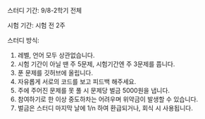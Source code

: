 스터디 기간: 
9/8-2학기 전체

시험 기간: 
시험 전 2주



스터디 방식:
1. 레벨, 언어 모두 상관없습니다.
2. 시험 기간이 아닐 땐 주 5문제, 시험기간엔 주 3문제를 풉니다.
3. 푼 문제를 깃허브에 올립니다.
4. 자유롭게 서로의 코드를 보고 피드백 해주세요.
5. 주에 주어진 문제를 못 풀 시 문제당 벌금 5000원을 냅니다.
6. 참여하기로 한 이상 중도하차는 어려우며 위약금이 발생할 수 있습니다.
7. 벌금은 스터디 마지막 날에 1/n 하여 환급되거나, 회식 시 사용됩니다.
